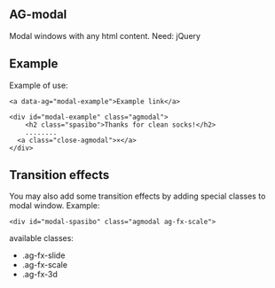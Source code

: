 AG-modal
---
Modal windows with any html content.
Need: jQuery

Example
------
Example of use:
```
<a data-ag="modal-example">Example link</a>

<div id="modal-example" class="agmodal">
	<h2 class="spasibo">Thanks for clean socks!</h2>
	........
  <a class="close-agmodal">×</a>
</div>
```


Transition effects
------
You may also add some transition effects by adding special classes to modal window.
Example:
```
<div id="modal-spasibo" class="agmodal ag-fx-scale">
```

available classes:
* .ag-fx-slide
* .ag-fx-scale
* .ag-fx-3d
